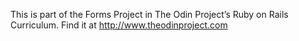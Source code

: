 This is part of the Forms Project in The Odin Project’s Ruby on Rails Curriculum.
Find it at http://www.theodinproject.com
